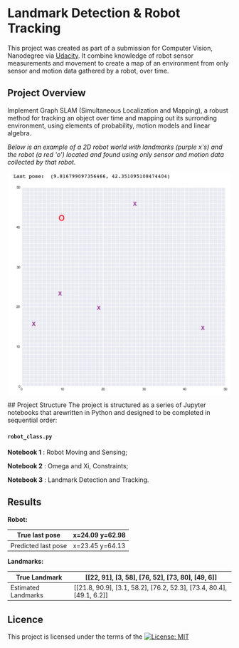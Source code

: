 # Landmark Detection & Robot Tracking
This project was created as part of a submission for Computer Vision, Nanodegree  via [Udacity](https://eu.udacity.com/course/computer-vision-nanodegree--nd891). It combine knowledge of robot sensor measurements and movement to create a map of an environment from only sensor and motion data gathered by a robot, over time.

## Project Overview
Implement Graph SLAM (Simultaneous Localization and Mapping), a robust method for tracking an object over time and mapping out its surronding environment, using elements of probability, motion models and linear algebra. 

*Below is an example of a 2D robot world with landmarks (purple x's) and the robot (a red 'o') located and found using only sensor and motion data collected by that robot.*

<p align="center">
	<img src="images/robot_world.png" align="middle" alt="drawing" width="500px">
</p>
## Project Structure
The project is structured as a series of Jupyter notebooks that arewritten in Python and designed to be completed in sequential order:

#### `robot_class.py`
__Notebook 1__ : Robot Moving and Sensing;

__Notebook 2__ : Omega and Xi, Constraints;

__Notebook 3__ : Landmark Detection and Tracking.

## Results
**Robot:** 

 True last pose       | x=24.09 y=62.98      
 -------------------  |--------------------
 Predicted last pose  | x=23.45 y=64.13      


**Landmarks:**

 True Landmark        | [[22, 91], [3, 58], [76, 52], [73, 80], [49, 6]]                      
 -------------------  | ---------------------------------------------------------------------
 Estimated Landmarks  | [[21.8, 90.9], [3.1, 58.2], [76.2, 52.3], [73.4, 80.4], [49.1, 6.2]]  


## Licence
This project is licensed under the terms of the [![License: MIT](https://img.shields.io/badge/License-MIT-yellow.svg)](https://opensource.org/licenses/MIT)
